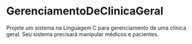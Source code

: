 # GerenciamentoDeClinicaGeral
Projete um sistema na Linguagem C para gerenciamento de uma clínica geral. Seu sistema precisará manipular médicos e pacientes.
